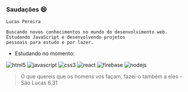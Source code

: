 ### Saudações 😄

```
Lucas Pereira

Buscando novos conhecimentos no mundo do desenvolvimento web. Estudando JavaScript e desenvolvendo projetos
pessoais para estudo e por lazer. 

```
- Estudando no momento: 

![html5](https://img.shields.io/badge/HTML5-E34F26?style=for-the-badge&logo=html5&logoColor=white)
![javascript](https://img.shields.io/badge/JavaScript-F7DF1E?style=for-the-badge&logo=javascript&logoColor=black)
![css3](https://img.shields.io/badge/CSS3-1572B6?style=for-the-badge&logo=css3&logoColor=white)
![react](https://img.shields.io/badge/React-20232A?style=for-the-badge&logo=react&logoColor=61DAFB)
![firebase](https://img.shields.io/badge/firebase-ffca28?style=for-the-badge&logo=firebase&logoColor=black)
![nodejs](https://img.shields.io/badge/Node.js-339933?style=for-the-badge&logo=nodedotjs&logoColor=white)

> O que quereis que os homens vos façam, fazei-o também a eles - São Lucas 6,31


